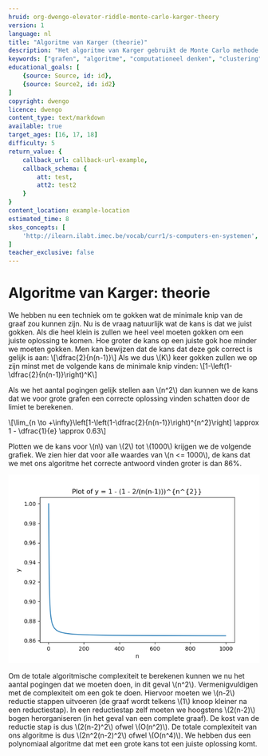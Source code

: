 ```yaml
---
hruid: org-dwengo-elevator-riddle-monte-carlo-karger-theory
version: 1
language: nl
title: "Algoritme van Karger (theorie)"
description: "Het algoritme van Karger gebruikt de Monte Carlo methode om tot een oplosing te komen."
keywords: ["grafen", "algoritme", "computationeel denken", "clustering", "datastructuur", "monte carlo", "python", "karger"]
educational_goals: [
    {source: Source, id: id}, 
    {source: Source2, id: id2}
]
copyright: dwengo
licence: dwengo
content_type: text/markdown
available: true
target_ages: [16, 17, 18]
difficulty: 5
return_value: {
    callback_url: callback-url-example,
    callback_schema: {
        att: test,
        att2: test2
    }
}
content_location: example-location
estimated_time: 8
skos_concepts: [
    'http://ilearn.ilabt.imec.be/vocab/curr1/s-computers-en-systemen', 
]
teacher_exclusive: false
---
```


# Algoritme van Karger: theorie

We hebben nu een techniek om te gokken wat de minimale knip van de graaf zou kunnen zijn. Nu is de vraag natuurlijk wat de kans is dat we juist gokken. Als die heel klein is zullen we heel veel moeten gokken om een juiste oplossing te komen. Hoe groter de kans op een juiste gok hoe minder we moeten gokken. Men kan bewijzen dat de kans dat deze gok correct is gelijk is aan: \\[\dfrac{2}{n(n-1)}\\] Als we dus \\(K\\) keer gokken zullen we op zijn minst met de volgende kans de minimale knip vinden: \\[1-\left(1-\dfrac{2}{n(n-1)}\right)^K\\]

Als we het aantal pogingen gelijk stellen aan \\(n^2\\) dan kunnen we de kans dat we voor grote grafen een correcte oplossing vinden schatten door de limiet te berekenen.

\\[\lim_{n \to +\infty}\left[1-\left(1-\dfrac{2}{n(n-1)}\right)^{n^2}\right] \approx 1 - \dfrac{1}{e} \approx 0.63\\]

Plotten we de kans voor \\(n\\) van \\(2\\) tot \\(1000\\) krijgen we de volgende grafiek. We zien hier dat voor alle waardes van \\(n <= 1000\\), de kans dat we met ons algoritme het correcte antwoord vinden groter is dan 86%.

![Kans op juiste antwoord voor graaf met grootte n.](embed/probability.png "Kans op juiste antwoord voor graaf met grootte n.")

Om de totale algoritmische complexiteit te berekenen kunnen we nu het aantal pogingen dat we moeten doen, in dit geval \\(n^2\\). Vermenigvuldigen met de complexiteit om een gok te doen. Hiervoor moeten we \\(n-2\\) reductie stappen uitvoeren (de graaf wordt telkens \\(1\\) knoop kleiner na een reductiestap). In een reductiestap zelf moeten we hoogstens \\(2(n-2)\\) bogen herorganiseren (in het geval van een complete graaf). De kost van de reductie stap is dus \\(2(n-2)^2\\) ofwel \\(O(n^2)\\). De totale complexiteit van ons algoritme is dus \\(2n^2(n-2)^2\\) ofwel \\(O(n^4)\\). We hebben dus een polynomiaal algoritme dat met een grote kans tot een juiste oplossing komt.  

